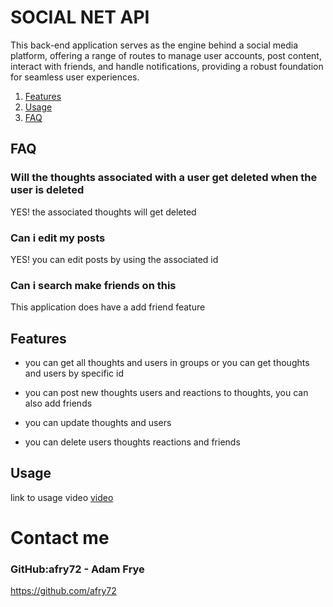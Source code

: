 # SOCIAL NET API

This back-end application serves as the engine behind a social media platform, offering a range of routes to manage user accounts, post content, interact with friends, and handle notifications, providing a robust foundation for seamless user experiences.

1. [Features](#Features)
2. [Usage](#Usage)
3. [FAQ](#FAQ)


## FAQ

### Will the thoughts associated with a user get deleted when the user is deleted 
YES! the associated thoughts will get deleted 
### Can i edit my posts
YES! you can edit posts by using the associated id 
### Can i search make friends on this
This application does have a add friend feature 

## Features
 
- you can get all thoughts and users in groups or you can get thoughts and users by specific id 

- you can post new thoughts users and reactions to thoughts, you can also add friends

- you can update thoughts and users

- you can delete users thoughts reactions and friends 




## Usage
link to usage video 
[video](https://drive.google.com/file/d/1neFMJSjZGtp4vO_U_qPoyiVBqU_RYp_Y/view?usp=sharing)


# Contact me

### GitHub:afry72 - Adam Frye
https://github.com/afry72
